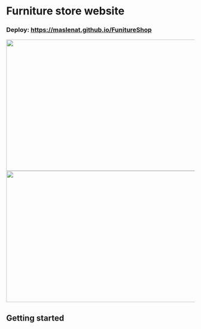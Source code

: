 # Furniture store website
<h3>Deploy: <a href="https://maslenat.github.io/FunitureShop/">https://maslenat.github.io/FunitureShop</a></h3>


<img width="800px" height="350px"  src="https://github.com/maslenat/Images/raw/main/funiture.png">
<img width="800px" height="350px" src="https://github.com/maslenat/Images/raw/main/furniture2.png">





## Getting started


